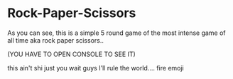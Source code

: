# Rock-Paper-Scissors

As you can see, this is a simple 5 round game of the most intense game of all time aka rock paper scissors..

(YOU HAVE TO OPEN CONSOLE TO SEE IT)

this ain't shi just you wait guys I'll rule the world.... fire emoji
